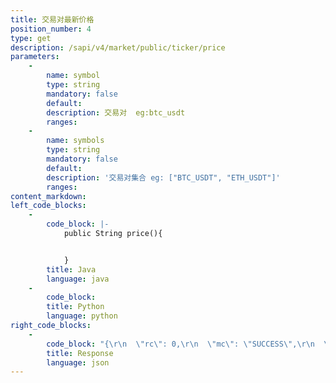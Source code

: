 ```yaml
---
title: 交易对最新价格
position_number: 4
type: get
description: /sapi/v4/market/public/ticker/price
parameters:
    -
        name: symbol
        type: string
        mandatory: false
        default:
        description: 交易对  eg:btc_usdt
        ranges:
    -
        name: symbols
        type: string
        mandatory: false
        default:
        description: '交易对集合 eg: ["BTC_USDT", "ETH_USDT"]'
        ranges:
content_markdown:
left_code_blocks:
    -
        code_block: |-
            public String price(){


            }
        title: Java
        language: java
    -
        code_block:
        title: Python
        language: python
right_code_blocks:
    -
        code_block: "{\r\n  \"rc\": 0,\r\n  \"mc\": \"SUCCESS\",\r\n  \"ma\": [],\r\n  \"result\": [\r\n    {\r\n      \"s\": \"btc_usdt\",   //交易对(symbol)\r\n      \"p\": \"9000.0000\",   //价格(price)\r\n      \"t\": 1661856036925   //时间(time)\r\n    }\r\n  ]\r\n}"
        title: Response
        language: json
---
```

